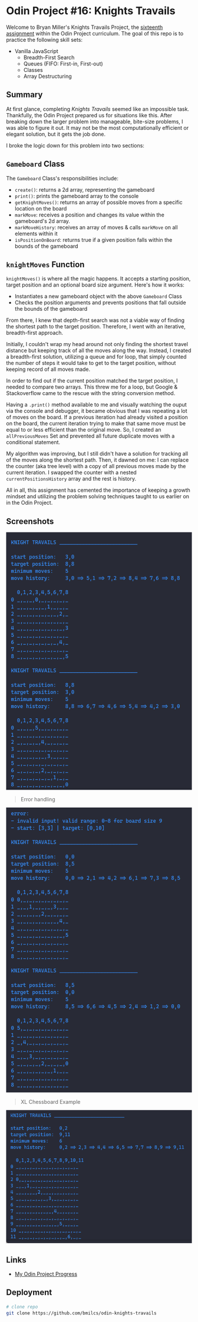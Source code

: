 # Odin Project #16: Knights Travails

Welcome to Bryan Miller's Knights Travails Project, the [sixteenth assignment](https://www.theodinproject.com/lessons/javascript-knights-travails) within the Odin Project curriculum. The goal of this repo is to practice the following skill sets:

- Vanilla JavaScript
  - Breadth-First Search
  - Queues (FIFO: First-in, First-out)
  - Classes
  - Array Destructuring

## Summary

At first glance, completing _Knights Travails_ seemed like an impossible task. Thankfully, the Odin Project prepared us for situations like this. After breaking down the larger problem into manageable, bite-size problems, I was able to figure it out. It may not be the most computationally efficient or elegant solution, but it gets the job done.

I broke the logic down for this problem into two sections:

## `Gameboard` Class

The `Gameboard` Class's responsibilities include:

- `create()`: returns a 2d array, representing the gameboard
- `print()`: prints the gameboard array to the console
- `getKnightMoves()`: returns an array of possible moves from a specific location on the board
- `markMove`: receives a position and changes its value within the gameboard's 2d array.
- `markMoveHistory`: receives an array of moves & calls `markMove` on all elements within it
- `isPositionOnBoard`: returns true if a given position falls within the bounds of the gameboard

## `knightMoves` Function

`knightMoves()` is where all the magic happens. It accepts a starting position, target position and an optional board size argument. Here's how it works:

- Instantiates a new gameboard object with the above `Gameboard` Class
- Checks the position arguments and prevents positions that fall outside the bounds of the gameboard

From there, I knew that depth-first search was not a viable way of finding the shortest path to the target position. Therefore, I went with an iterative, breadth-first approach.

Initially, I couldn't wrap my head around not only finding the shortest travel distance but keeping track of all the moves along the way. Instead, I created a breadth-first solution, utilizing a queue and for loop, that simply counted the number of steps it would take to get to the target position, without keeping record of all moves made.

In order to find out if the current position matched the target position, I needed to compare two arrays. This threw me for a loop, but Google & Stackoverflow came to the rescue with the string conversion method.

Having a `.print()` method available to me and visually watching the ouput via the console and debugger, it became obvious that I was repeating a lot of moves on the board. If a previous iteration had already visited a position on the board, the current iteration trying to make that same move must be equal to or less efficient than the original move. So, I created an `allPreviousMoves` Set and prevented all future duplicate moves with a conditional statement.

My algorithm was improving, but I still didn't have a solution for tracking all of the moves along the shortest path. Then, it dawned on me: I can replace the counter (aka tree level) with a copy of all previous moves made by the current iteration. I swapped the counter with a nested `currentPositionsHistory` array and the rest is history.

All in all, this assignment has cemented the importance of keeping a growth mindset and utilizing the problem solving techniques taught to us earlier on in the Odin Project.

## Screenshots

![Screenshot #1](./img/screenshot-1.png)

> Error handling

![Screenshot #2](./img/screenshot-2.png)

> XL Chessboard Example

![Screenshot #3](./img/screenshot-3.png)

## Links

- [My Odin Project Progress](https://github.com/bmilcs/odin-project)

## Deployment

```sh
# clone repo
git clone https://github.com/bmilcs/odin-knights-travails
```
